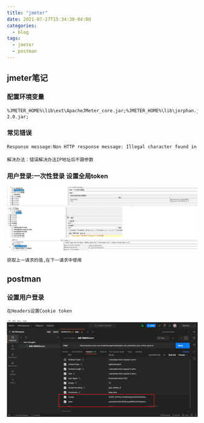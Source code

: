 ```yaml
---
title: "jmeter"
date: 2021-07-27T15:34:30-04:00
categories:
  - blog
tags:
  - jmeter
  - postman
---
```

## jmeter笔记

### 配置环境变量
```shell
%JMETER_HOME%\lib\ext\ApacheJMeter_core.jar;%JMETER_HOME%\lib\jorphan.jar;%JMETER_HOME%\lib\logkit-2.0.jar;
```
### 常见错误
```txt
Response message:Non HTTP response message: Illegal character found in host: '/'

解决办法：错误解决办法IP地址后不跟参数
```

### 用户登录:一次性登录 设置全局token

![jpg](/assets/images/jmeter用户登录.jpg)
```txt
获取上一请求的值,在下一请求中使用
```  
## postman

### 设置用户登录

```txt
在Headers设置Cookie token
```
![png](/assets/images/postman_ct.png)

